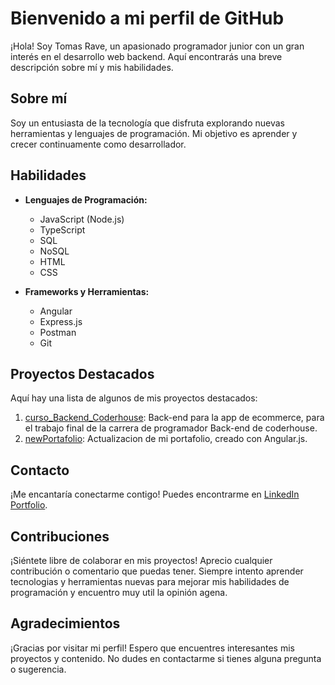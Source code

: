 # Bienvenido a mi perfil de GitHub

¡Hola! Soy Tomas Rave, un apasionado programador junior con un gran interés en el desarrollo web backend. Aquí encontrarás una breve descripción sobre mí y mis habilidades.

## Sobre mí

Soy un entusiasta de la tecnología que disfruta explorando nuevas herramientas y lenguajes de programación. Mi objetivo es aprender y crecer continuamente como desarrollador.

## Habilidades

- **Lenguajes de Programación:**
  - JavaScript (Node.js)
  - TypeScript
  - SQL
  - NoSQL
  - HTML
  - CSS
  
- **Frameworks y Herramientas:**
  - Angular
  - Express.js
  - Postman
  - Git

## Proyectos Destacados

Aquí hay una lista de algunos de mis proyectos destacados:

1. [curso_Backend_Coderhouse](https://github.com/TomyReiv/curso_Backend_Coderhouse.git): Back-end para la app de ecommerce, para el trabajo final de la carrera de programador Back-end de coderhouse.
2. [newPortafolio](https://github.com/TomyReiv/newPortafolio.git): Actualizacion de mi portafolio, creado con Angular.js.

## Contacto

¡Me encantaría conectarme contigo! Puedes encontrarme en [LinkedIn](www.linkedin.com/in/tomas-rave-dev) [Portfolio](www.tomasravedev.com.ar).

## Contribuciones

¡Siéntete libre de colaborar en mis proyectos! Aprecio cualquier contribución o comentario que puedas tener. Siempre intento aprender tecnologias y herramientas nuevas para mejorar mis habilidades de programación y encuentro muy util la opinión agena.

## Agradecimientos

¡Gracias por visitar mi perfil! Espero que encuentres interesantes mis proyectos y contenido. No dudes en contactarme si tienes alguna pregunta o sugerencia.

